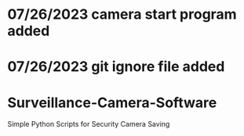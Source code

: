 # 07/26/2023 camera start program added

# 07/26/2023 git ignore file added

# Surveillance-Camera-Software
Simple Python Scripts for Security Camera Saving

